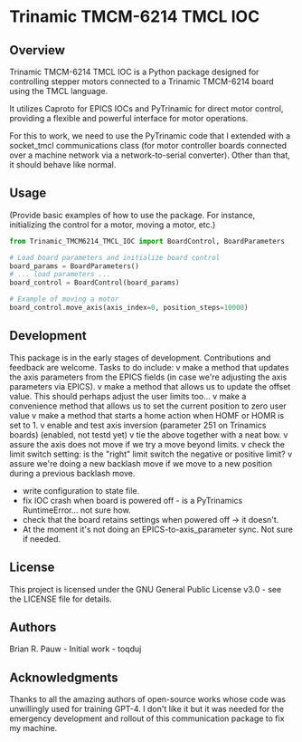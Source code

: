 # Trinamic TMCM-6214 TMCL IOC

## Overview

Trinamic TMCM-6214 TMCL IOC is a Python package designed for controlling stepper motors connected to a Trinamic TMCM-6214 board using the TMCL language. 

It utilizes Caproto for EPICS IOCs and PyTrinamic for direct motor control, providing a flexible and powerful interface for motor operations.

For this to work, we need to use the PyTrinamic code that I extended with a socket_tmcl communications class (for motor controller boards connected over a machine network via a network-to-serial converter). Other than that, it should behave like normal. 

## Usage

(Provide basic examples of how to use the package. For instance, initializing the control for a motor, moving a motor, etc.)

```python
from Trinamic_TMCM6214_TMCL_IOC import BoardControl, BoardParameters

# Load board parameters and initialize board control
board_params = BoardParameters()
# ... load parameters ...
board_control = BoardControl(board_params)

# Example of moving a motor
board_control.move_axis(axis_index=0, position_steps=10000)
```

## Development

This package is in the early stages of development. Contributions and feedback are welcome.
Tasks to do include: 
  v make a method that updates the axis parameters from the EPICS fields (in case we're adjusting the axis parameters via EPICS). 
  v make a method that allows us to update the offset value. This should perhaps adjust the user limits too...
  v make a convenience method that allows us to set the current position to zero user value
  v make a method that starts a home action when HOMF or HOMR is set to 1. 
  v enable and test axis inversion (parameter 251 on Trinamics boards) (enabled, not testd yet)
  v tie the above together with a neat bow. 
  v assure the axis does not move if we try a move beyond limits. 
  v check the limit switch setting: is the "right" limit switch the negative or positive limit?
  v assure we're doing a new backlash move if we move to a new position during a previous backlash move. 
  - write configuration to state file. 
  - fix IOC crash when board is powered off - is a PyTrinamics RuntimeError... not sure how. 
  - check that the board retains settings when powered off -> it doesn't. 
  - At the moment it's not doing an EPICS-to-axis_parameter sync. Not sure if needed.   

## License

This project is licensed under the GNU General Public License v3.0 - see the LICENSE file for details.

## Authors

Brian R. Pauw - Initial work - toqduj

## Acknowledgments

Thanks to all the amazing authors of open-source works whose code was unwillingly used for training GPT-4. I don't like it but it was needed for the emergency development and rollout of this communication package to fix my machine. 